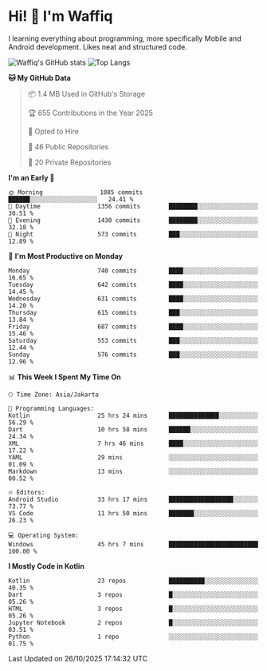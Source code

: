 
# Hi! 👋 I'm Waffiq

I learning everything about programming, more specifically Mobile and Android development. Likes neat and structured code.

<!-- Get to know more about me?

<a href="https://www.linkedin.com/in/waffiqaziz/"><img src="https://img.shields.io/static/v1?label=%20&message=LinkedIn&logo=linkedin&logoColor=white&color=0A66C2&style=for-the-badge" alt="LinkedIn"></a>
<a href="https://www.instagram.com/waffiqaziz/"><img src="https://img.shields.io/static/v1?label=%20&message=instagram&logo=instagram&logoColor=white&labelColor=%23E1306C&color=%23E1306C&style=for-the-badge" alt="Instagram"></a>
<a href="https://web.facebook.com/WaffiqAziz/"><img src="https://img.shields.io/static/v1?label=%20&message=Facebook&logo=facebook&logoColor=white&color=1877F2&style=for-the-badge" alt="Facebook"></a>
<a href="https://twitter.com/waffiqaziz"><img src="https://img.shields.io/static/v1?label=%20&message=X&logo=x&logoColor=white&color=000000&style=for-the-badge" alt="X"></a> -->

![Waffiq's GitHub stats](https://github-readme-stats-eight-theta.vercel.app/api?username=waffiqaziz&show_icons=true&include_all_commits=true&count_private=true&theme=dark)
![Top Langs](https://github-readme-stats.vercel.app/api/top-langs/?username=waffiqaziz&layout=compact&langs_count=8&theme=dark)

<!--START_SECTION:waka-->
**🐱 My GitHub Data** 

> 📦 1.4 MB Used in GitHub's Storage 
 > 
> 🏆 655 Contributions in the Year 2025
 > 
> 💼 Opted to Hire
 > 
> 📜 46 Public Repositories 
 > 
> 🔑 20 Private Repositories 
 > 
**I'm an Early 🐤** 

```text
🌞 Morning                1085 commits        ██████░░░░░░░░░░░░░░░░░░░   24.41 % 
🌆 Daytime                1356 commits        ████████░░░░░░░░░░░░░░░░░   30.51 % 
🌃 Evening                1430 commits        ████████░░░░░░░░░░░░░░░░░   32.18 % 
🌙 Night                  573 commits         ███░░░░░░░░░░░░░░░░░░░░░░   12.89 % 
```
📅 **I'm Most Productive on Monday** 

```text
Monday                   740 commits         ████░░░░░░░░░░░░░░░░░░░░░   16.65 % 
Tuesday                  642 commits         ████░░░░░░░░░░░░░░░░░░░░░   14.45 % 
Wednesday                631 commits         ████░░░░░░░░░░░░░░░░░░░░░   14.20 % 
Thursday                 615 commits         ███░░░░░░░░░░░░░░░░░░░░░░   13.84 % 
Friday                   687 commits         ████░░░░░░░░░░░░░░░░░░░░░   15.46 % 
Saturday                 553 commits         ███░░░░░░░░░░░░░░░░░░░░░░   12.44 % 
Sunday                   576 commits         ███░░░░░░░░░░░░░░░░░░░░░░   12.96 % 
```


📊 **This Week I Spent My Time On** 

```text
🕑︎ Time Zone: Asia/Jakarta

💬 Programming Languages: 
Kotlin                   25 hrs 24 mins      ██████████████░░░░░░░░░░░   56.29 % 
Dart                     10 hrs 58 mins      ██████░░░░░░░░░░░░░░░░░░░   24.34 % 
XML                      7 hrs 46 mins       ████░░░░░░░░░░░░░░░░░░░░░   17.22 % 
YAML                     29 mins             ░░░░░░░░░░░░░░░░░░░░░░░░░   01.09 % 
Markdown                 13 mins             ░░░░░░░░░░░░░░░░░░░░░░░░░   00.52 % 

🔥 Editors: 
Android Studio           33 hrs 17 mins      ██████████████████░░░░░░░   73.77 % 
VS Code                  11 hrs 50 mins      ███████░░░░░░░░░░░░░░░░░░   26.23 % 

💻 Operating System: 
Windows                  45 hrs 7 mins       █████████████████████████   100.00 % 
```

**I Mostly Code in Kotlin** 

```text
Kotlin                   23 repos            ██████████░░░░░░░░░░░░░░░   40.35 % 
Dart                     3 repos             █░░░░░░░░░░░░░░░░░░░░░░░░   05.26 % 
HTML                     3 repos             █░░░░░░░░░░░░░░░░░░░░░░░░   05.26 % 
Jupyter Notebook         2 repos             █░░░░░░░░░░░░░░░░░░░░░░░░   03.51 % 
Python                   1 repo              ░░░░░░░░░░░░░░░░░░░░░░░░░   01.75 % 
```




 Last Updated on 26/10/2025 17:14:32 UTC
<!--END_SECTION:waka-->
